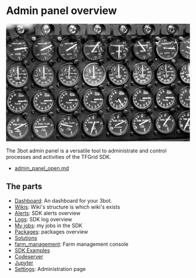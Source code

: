 
# Admin panel overview

![](img/panel_funny.png)

The 3bot admin panel is a versatile tool to administrate and control processes and activities of the TFGrid SDK.

- [admin_panel_open.md](admin_panel_open.md)

## The parts

- [Dashboard](admin_functions/dashboard.md):  An dashboard for your 3bot.
- [Wikis](admin_functions/wikis.md): Wiki's structure is which wiki's exists
- [Alerts](admin/alerts.md): SDK alerts overview
- [Logs](admin_functions/logs.md): SDK log overview
- [My jobs](admin_functions/my_jobs.md): my jobs in the SDK
- [Packages](../develop/internals/applicationserver/packages.md): packages overview
- [Solutions](admin_functions/solutions.md)
- [farm_management](admin_functions/farm_management.md): Farm management console
- [SDK Examples](admin_functions/sdk_examples.md)
- [Codeserver](admin_functions/codeserver.md)
- [Jupyter](admin_functions/jupyter.md)
- [Settings](admin_functions/settings.md):  Administration page



